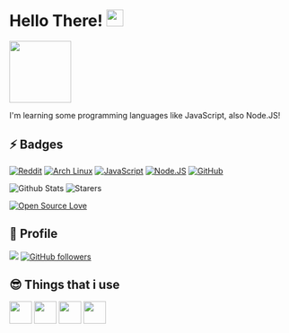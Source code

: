 # Hello There! <img src="https://raw.githubusercontent.com/aemmadi/aemmadi/master/wave.gif" width="30px">
<img src="https://media1.tenor.com/images/467d353f7e2d43563ce13fddbb213709/tenor.gif?itemid=12136175" width="110"><img src="https://lh3.googleusercontent.com/proxy/ls3wn96p7tcBa1btcenTHNBniZD-eAZ2MYC2ZkWrIBUr5GzyWznsuT-bnfAWBoFqOEg73Mp3Sdni9ivt2yqkcOKGC68ebh2-0iXi-3m8fKoXOKrNTwR0E-wO" width="10">

I'm learning some programming languages like JavaScript, also Node.JS!


## ⚡ Badges

[![Reddit](https://img.shields.io/badge/Reddit-FF4500?style=for-the-badge&logo=reddit&logoColor=white)](https://reddit.com/u/FrXsyN)
[![Arch Linux](https://img.shields.io/badge/Arch_Linux-1793D1?style=for-the-badge&logo=arch-linux&logoColor=white)](https://archlinux.org/)
[![JavaScript](https://img.shields.io/badge/JavaScript-F7DF1E?style=for-the-badge&logo=javascript&logoColor=black)](https://www.javascript.com/)
[![Node.JS](https://img.shields.io/badge/Node.js-43853D?style=for-the-badge&logo=node.js&logoColor=white)](https://nodejs.org/en/)
[![GitHub](https://img.shields.io/badge/GitHub-100000?style=for-the-badge&logo=github&logoColor=white)](https://github.com/norkz)

![Github Stats](https://github-readme-stats.vercel.app/api?username=norkz&count_private=true&show_icons=true&include_all_commits=true&theme=dracula)
![Starers](https://github-readme-stats.vercel.app/api/top-langs/?username=norkz&theme=blue-green)

[![Open Source Love](https://badges.frapsoft.com/os/v1/open-source.svg?v=103)](https://github.com/norkz?tab=repositories/)

## 🌟 Profile


![](https://komarev.com/ghpvc/?username=norkz&color=blue)
[![GitHub followers](https://img.shields.io/github/followers/Norkz.svg?style=social&label=Follow&maxAge=2592000)](https://github.com/norkz?tab=followers)

## 😎 Things that i use

<a href="https://https://code.visualstudio.com/"><img src="https://upload.wikimedia.org/wikipedia/commons/thumb/9/9a/Visual_Studio_Code_1.35_icon.svg/1200px-Visual_Studio_Code_1.35_icon.svg.png" width="40"></a> <a href="https://www.jetbrains.com/en-us/webstorm/"><img src="https://resources.jetbrains.com/storage/products/webstorm/img/meta/webstorm_logo_300x300.png" width="40"></a> <a href="https://discord.com/"><img src="https://cdn3.iconfinder.com/data/icons/popular-services-brands-vol-2/512/discord-512.png" width="40"></a> <a href="https://reddit.com/u/FrXsyN"><img src="https://logodownload.org/wp-content/uploads/2018/02/reddit-logo-16.png" width="40"></a>
